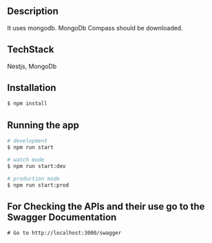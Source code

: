 
## Description

It uses mongodb. MongoDb Compass should be downloaded.

## TechStack

Nestjs, MongoDb

## Installation

```bash
$ npm install
```

## Running the app

```bash
# development
$ npm run start

# watch mode
$ npm run start:dev

# production mode
$ npm run start:prod
```

## For Checking the APIs and their use go to the Swagger Documentation 
```
# Go to http://localhost:3000/swagger
```
